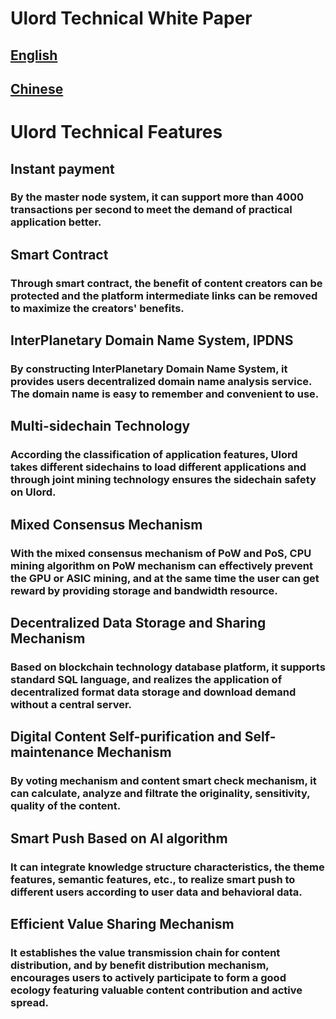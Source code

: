 # Ulord Technical White Paper 

## [English](http://ulord.one/whitepaper/web/viewer.html?lang=en)
## [Chinese](http://ulord.one/whitepaper/web/viewer.html?lang=zh)

# Ulord Technical Features

## Instant payment
### By the master node system, it can support more than 4000 transactions per second to meet the demand of practical application better.
## Smart Contract
### Through smart contract, the benefit of content creators can be protected and the platform intermediate links can be removed to maximize the creators' benefits.
## InterPlanetary Domain Name System, IPDNS
### By constructing InterPlanetary Domain Name System, it provides users decentralized domain name analysis service. The domain name is easy to remember and convenient to use.
## Multi-sidechain Technology
### According the classification of application features, Ulord takes different sidechains to load different applications and through joint mining technology ensures the sidechain safety on Ulord.
## Mixed Consensus Mechanism
### With the mixed consensus mechanism of PoW and PoS, CPU mining algorithm on PoW mechanism can effectively prevent the GPU or ASIC mining, and at the same time the user can get reward by providing storage and bandwidth resource.
## Decentralized Data Storage and Sharing Mechanism
### Based on blockchain technology database platform, it supports standard SQL language, and realizes the application of decentralized format data storage and download demand without a central server.
## Digital Content Self-purification and Self-maintenance Mechanism
### By voting mechanism and content smart check mechanism, it can calculate, analyze and filtrate the originality, sensitivity, quality of the content.
## Smart Push Based on AI algorithm
### It can integrate knowledge structure characteristics, the theme features, semantic features, etc., to realize smart push to different users according to user data and behavioral data.
## Efficient Value Sharing Mechanism
### It establishes the value transmission chain for content distribution, and by benefit distribution mechanism, encourages users to actively participate to form a good ecology featuring valuable content contribution and active spread.
